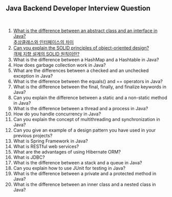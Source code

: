 ## Java Backend Developer Interview Question
<br>

1. [What is the difference between an abstract class and an interface in Java?<br>추상클래스와 인터페이스의 차이](q01.md)
2. [Can you explain the SOLID principles of object-oriented design?<br>객체 지향 설계의 SOLID 원칙이란?](q02.md)
3. What is the difference between a HashMap and a Hashtable in Java? 
4. How does garbage collection work in Java? 
5. What are the differences between a checked and an unchecked exception in Java? 
6. What is the difference between the equals() and == operators in Java? 
7. What is the difference between the final, finally, and finalize keywords in Java? 
8. Can you explain the difference between a static and a non-static method in Java? 
9. What is the difference between a thread and a process in Java? 
10. How do you handle concurrency in Java? 
11. Can you explain the concept of multithreading and synchronization in Java? 
12. Can you give an example of a design pattern you have used in your previous projects? 
13. What is Spring Framework in Java? 
14. What is RESTful web services? 
15. What are the advantages of using Hibernate ORM? 
16. What is JDBC? 
17. What is the difference between a stack and a queue in Java? 
18. Can you explain how to use JUnit for testing in Java? 
19. What is the difference between a private and a protected method in Java? 
20. What is the difference between an inner class and a nested class in Java?
